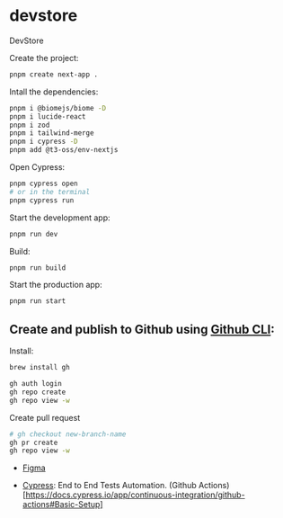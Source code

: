 # devstore
DevStore

Create the project:
```sh
pnpm create next-app .
```

Intall the dependencies:
```sh
pnpm i @biomejs/biome -D
pnpm i lucide-react
pnpm i zod
pnpm i tailwind-merge
pnpm i cypress -D
pnpm add @t3-oss/env-nextjs
```

Open Cypress:
```sh
pnpm cypress open
# or in the terminal
pnpm cypress run
```

Start the development app:
```sh
pnpm run dev
```

Build:
```sh
pnpm run build
```

Start the production app:
```sh
pnpm run start
```

## Create and publish to Github using [Github CLI](https://cli.github.com/manual/):

Install:
```sh
brew install gh
```


```sh
gh auth login
gh repo create
gh repo view -w
```

Create pull request
```sh
# gh checkout new-branch-name
gh pr create
gh repo view -w
```

- [Figma](https://www.figma.com/design/sfmlyWmFxZZY1fx8hTC6UP/devstore-•-Projeto-React?node-id=201-2&p=f&t=K1GkcFjQYS3pZfTN-0)

- [Cypress](https://www.cypress.io): End to End Tests Automation. (Github Actions)[https://docs.cypress.io/app/continuous-integration/github-actions#Basic-Setup]

